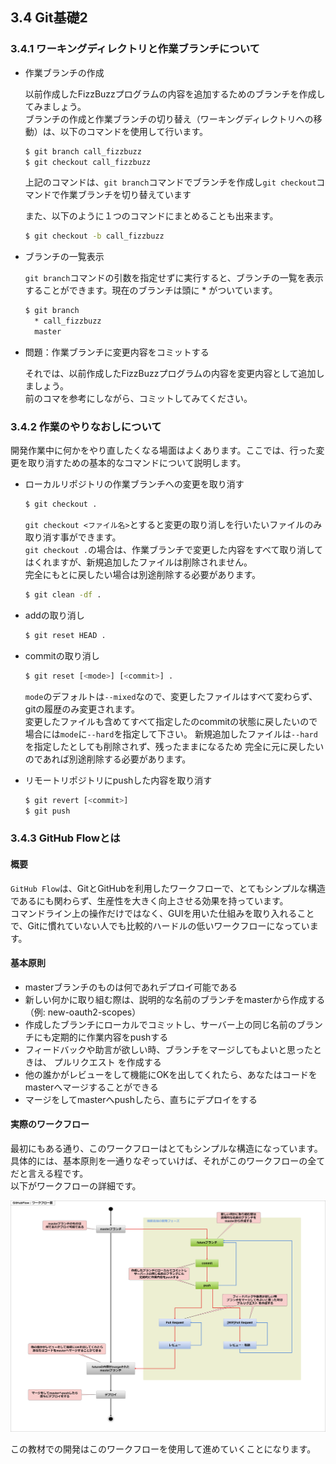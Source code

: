 ## 3.4 Git基礎2

### 3.4.1 ワーキングディレクトリと作業ブランチについて

- 作業ブランチの作成  

  以前作成したFizzBuzzプログラムの内容を追加するためのブランチを作成してみましょう。  
  ブランチの作成と作業ブランチの切り替え（ワーキングディレクトリへの移動）は、以下のコマンドを使用して行います。  

  ```sh
  $ git branch call_fizzbuzz
  $ git checkout call_fizzbuzz
  ```

  上記のコマンドは、`git branch`コマンドでブランチを作成し`git checkout`コマンドで作業ブランチを切り替えています

  また、以下のように１つのコマンドにまとめることも出来ます。  

  ```sh
  $ git checkout -b call_fizzbuzz
  ```

- ブランチの一覧表示  

  `git branch`コマンドの引数を指定せずに実行すると、ブランチの一覧を表示することができます。現在のブランチは頭に * がついています。

  ```sh
  $ git branch
    * call_fizzbuzz
    master
  ```

- 問題：作業ブランチに変更内容をコミットする

  それでは、以前作成したFizzBuzzプログラムの内容を変更内容として追加しましょう。  
  前のコマを参考にしながら、コミットしてみてください。


### 3.4.2 作業のやりなおしについて

開発作業中に何かをやり直したくなる場面はよくあります。ここでは、行った変更を取り消すための基本的なコマンドについて説明します。  


- ローカルリポジトリの作業ブランチへの変更を取り消す

  ```sh
  $ git checkout .
  ```

  `git checkout <ファイル名>`とすると変更の取り消しを行いたいファイルのみ取り消す事ができます。  
  `git checkout .`の場合は、作業ブランチで変更した内容をすべて取り消してはくれますが、新規追加したファイルは削除されません。  
  完全にもとに戻したい場合は別途削除する必要があります。

  ```sh
  $ git clean -df .
  ``` 

- addの取り消し

  ```sh
  $ git reset HEAD .
  ```

- commitの取り消し

  ```sh
  $ git reset [<mode>] [<commit>] .
  ```
  
  `mode`のデフォルトは`--mixed`なので、変更したファイルはすべて変わらず、gitの履歴のみ変更されます。  
  変更したファイルも含めてすべて指定したのcommitの状態に戻したいので場合には`mode`に`--hard`を指定して下さい。
  新規追加したファイルは`--hard`を指定したとしても削除されず、残ったままになるため 完全に元に戻したいのであれば別途削除する必要があります。


- リモートリポジトリにpushした内容を取り消す

  ```sh
  $ git revert [<commit>]
  $ git push
  ```


### 3.4.3 GitHub Flowとは

#### 概要

  `GitHub Flow`は、GitとGitHubを利用したワークフローで、とてもシンプルな構造であるにも関わらず、生産性を大きく向上させる効果を持っています。  
  コマンドライン上の操作だけではなく、GUIを用いた仕組みを取り入れることで、Gitに慣れていない人でも比較的ハードルの低いワークフローになっています。    

#### 基本原則

  - masterブランチのものは何であれデプロイ可能である
  - 新しい何かに取り組む際は、説明的な名前のブランチをmasterから作成する（例: new-oauth2-scopes）
  - 作成したブランチにローカルでコミットし、サーバー上の同じ名前のブランチにも定期的に作業内容をpushする
  - フィードバックや助言が欲しい時、ブランチをマージしてもよいと思ったときは、 プルリクエスト を作成する
  - 他の誰かがレビューをして機能にOKを出してくれたら、あなたはコードをmasterへマージすることができる
  - マージをしてmasterへpushしたら、直ちにデプロイをする

#### 実際のワークフロー

  最初にもある通り、このワークフローはとてもシンプルな構造になっています。  
  具体的には、基本原則を一通りなぞっていけば、それがこのワークフローの全てだと言える程です。  
  以下がワークフローの詳細です。

![ワークフロー詳細](images/2-2-2-1.png)

この教材での開発はこのワークフローを使用して進めていくことになります。